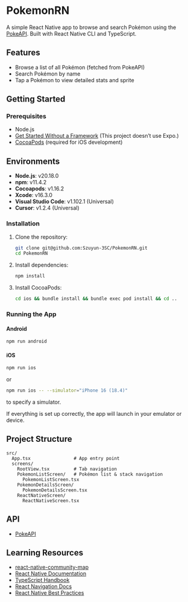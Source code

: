 # PokemonRN

A simple React Native app to browse and search Pokémon using the [PokeAPI](https://pokeapi.co/). Built with React Native CLI and TypeScript.

## Features

- Browse a list of all Pokémon (fetched from PokeAPI)
- Search Pokémon by name
- Tap a Pokémon to view detailed stats and sprite

## Getting Started

### Prerequisites
- Node.js
- [Get Started Without a Framework](https://reactnative.dev/docs/getting-started-without-a-framework) (This project doesn’t use Expo.)
- [CocoaPods](https://cocoapods.org/) (required for iOS development)

## Environments

- **Node.js**: v20.18.0
- **npm**: v11.4.2
- **Cocoapods**: v1.16.2
- **Xcode**: v16.3.0
- **Visual Studio Code**: v1.102.1 (Universal)
- **Cursor**: v1.2.4 (Universal)

### Installation

1. Clone the repository:
   ```sh
   git clone git@github.com:Szuyun-3SC/PokemonRN.git
   cd PokemonRN
   ```
2. Install dependencies:
   ```sh
   npm install
   ```
3. Install CocoaPods:
   ```sh
   cd ios && bundle install && bundle exec pod install && cd ..
   ```

### Running the App

#### Android
```sh
npm run android
```

#### iOS
```sh
npm run ios
```
or
```sh
npm run ios -- --simulator="iPhone 16 (18.4)"
```
to specify a simulator.

If everything is set up correctly, the app will launch in your emulator or device.

## Project Structure

```
src/
  App.tsx                # App entry point
  screens/
    RootView.tsx         # Tab navigation
    PokemonListScreen/   # Pokémon list & stack navigation
      PokemonListScreen.tsx
    PokemonDetailsScreen/
      PokemonDetailsScreen.tsx
    ReactNativeScreen/
      ReactNativeScreen.tsx
```


## API
- [PokeAPI](https://pokeapi.co/)

## Learning Resources
- [react-native-community-map](https://github.com/kelset/react-native-community-map)
- [React Native Documentation](https://reactnative.dev/docs/getting-started)
- [TypeScript Handbook](https://www.typescriptlang.org/docs/handbook/intro.html)
- [React Navigation Docs](https://reactnavigation.org/docs/getting-started)
- [React Native Best Practices](https://dev.to/hellonehha/react-native-code-practices-6dl)

